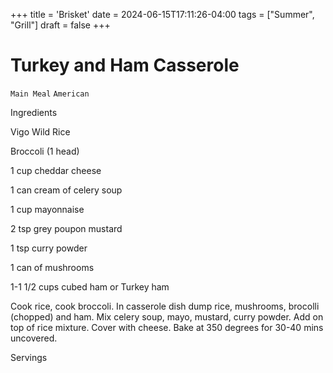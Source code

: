 +++
title = 'Brisket'
date = 2024-06-15T17:11:26-04:00
tags = ["Summer", "Grill"]
draft = false
+++
# Turkey and Ham Casserole

`Main Meal` `American`

 

  Ingredients  

  Vigo Wild Rice

Broccoli (1 head)

1 cup cheddar cheese

1 can cream of celery soup

1 cup mayonnaise

2 tsp grey poupon mustard

1 tsp curry powder

1 can of mushrooms

1-1 1/2 cups cubed ham or Turkey ham

Cook rice, cook broccoli. In casserole dish dump rice, mushrooms, brocolli (chopped) and ham. Mix celery soup, mayo, mustard, curry powder. Add on top of rice mixture. Cover with cheese. Bake at 350 degrees for 30-40 mins uncovered.

  

   Servings  

   

 
